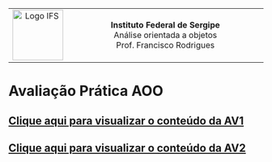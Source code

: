 <!-- Cabeçalho com tabela usando HTML no Markdown -->
<table style="width: 100%; text-align: center;">
  <tr>
	<td><img src="./imagens/logo-ifs-micro.png" alt="Logo IFS" width="100"></td>
	<td  width="90%">
	  <strong>Instituto Federal de Sergipe</strong><br>
	  Análise orientada a objetos<br>
	  Prof. Francisco Rodrigues
	</td>
  </tr>
</table>



# Avaliação Prática AOO

## [Clique aqui para visualizar o conteúdo da AV1](AV1.md) 

## [Clique aqui para visualizar o conteúdo da AV2](AV2.md) 

[RepoAV]: https://github.com/adsifs/2025.1_AOO_AV.git
